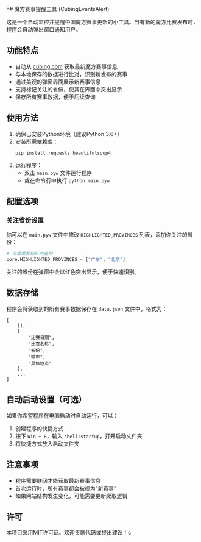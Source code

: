 h# 魔方赛事提醒工具 (CubingEventsAlert)

这是一个自动监控并提醒中国魔方赛事更新的小工具。当有新的魔方比赛发布时，程序会自动弹出窗口通知用户。

## 功能特点

- 自动从 [cubing.com](https://cubing.com) 获取最新魔方赛事信息
- 与本地保存的数据进行比对，识别新发布的赛事
- 通过美观的弹窗界面展示新赛事信息
- 支持标记关注的省份，使其在界面中突出显示
- 保存所有赛事数据，便于后续查询

## 使用方法

1. 确保已安装Python环境（建议Python 3.6+）
2. 安装所需依赖库：
   ```
   pip install requests beautifulsoup4
   ```
3. 运行程序：
   - 双击 `main.pyw` 文件运行程序
   - 或在命令行中执行 `python main.pyw`

## 配置选项

### 关注省份设置

你可以在 `main.pyw` 文件中修改 `HIGHLIGHTED_PROVINCES` 列表，添加你关注的省份：

```python
# 设置需要标红的省份
core.HIGHLIGHTED_PROVINCES = ["广东", "北京"]
```

关注的省份在弹窗中会以红色突出显示，便于快速识别。

## 数据存储

程序会将获取到的所有赛事数据保存在 `data.json` 文件中，格式为：

```
[
    [],
    [
        "比赛日期",
        "比赛名称",
        "省份",
        "城市",
        "具体地点"
    ],
    ...
]
```

## 自动启动设置（可选）

如果你希望程序在电脑启动时自动运行，可以：

1. 创建程序的快捷方式
2. 按下 `Win + R`，输入 `shell:startup`，打开启动文件夹
3. 将快捷方式放入启动文件夹

## 注意事项

- 程序需要联网才能获取最新赛事信息
- 首次运行时，所有赛事都会被视为"新赛事"
- 如果网站结构发生变化，可能需要更新爬取逻辑

## 许可

本项目采用MIT许可证。欢迎贡献代码或提出建议！c